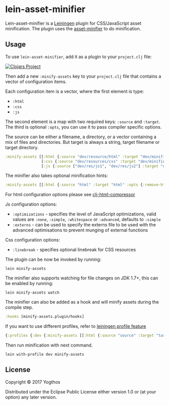 # lein-asset-minifier

Lein-asset-minifier is a [Leiningen](https://github.com/technomancy/leiningen) plugin for CSS/JavaScript asset minification. The plugin uses the [asset-minifier](https://github.com/yogthos/asset-minifier) to do minification.

## Usage

To use `lein-asset-minifier`, add it as a plugin to your `project.clj` file:

[![Clojars Project](http://clojars.org/lein-asset-minifier/latest-version.svg)](https://clojars.org/lein-asset-minifier)

Then add a new `:minify-assets` key to your `project.clj` file that contains a vector of configuration items.

Each configuration item is a vector, where the first element is type:

* `:html`
* `:css`
* `:js`

The second element is a map with two required keys: `:source` and `:target`. The third is optional `:opts`, you can use it to pass compiler specific options.

The source can be either a filename, a directory, or a vector containing
a mix of files and directories. But target is always a string, target filename or target directory.

```clojure
:minify-assets [[:html {:source "dev/resource/html" :target "dev/minified/html"}]
                [:css {:source "dev/resources/css" :target "dev/minified/css/styles.min.css"}]
                [:js {:source ["dev/res/js1", "dev/res/js2"] :target "dev/minified/js/script.min.js"}]]
```

The minifier also takes optional minification hints:

```clojure
:minify-assets [[:html {:source "html" :target "html" :opts {:remove-http-protocol false}]]
```

For html configuration options please see [clj-html-compressor](https://github.com/Atsman/clj-html-compressor)

Js configuration options:

* `:optimizations` - specifies the level of JavaScript optimizations, valid values are `:none`, `:simple`, `:whitespace` or `:advanced`, defaults to `:simple`
* `:externs` - can be used to specify the externs file to be used with the advanced optimisations to prevent munging of external functions

Css configuration options:

* `:linebreak` - specifies optional linebreak for CSS resources

The plugin can be now be invoked by running:

```
lein minify-assets

```

The minifier also supports watching for file changes on JDK 1.7+, this can be enabled by running:

```
lein minify-assets watch
```

The minifier can also be added as a hook and will minify assets during the compile step.

```clojure
:hooks [minify-assets.plugin/hooks]
```

If you want to use different profiles, refer to [leiningen profile feature](https://github.com/technomancy/leiningen/blob/master/doc/PROFILES.md)

```clojure
{:profiles {:dev {:minify-assets [[:html {:source "source" :target "target"}]]}}}
```

Then run minification with next command.

`lein with-profile dev minify-assets`

## License

Copyright © 2017 Yogthos

Distributed under the Eclipse Public License either version 1.0 or (at
your option) any later version.
